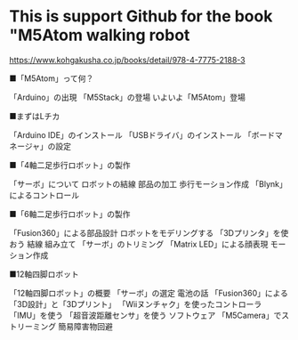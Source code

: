 # This is support Github for the book "M5Atom walking robot

https://www.kohgakusha.co.jp/books/detail/978-4-7775-2188-3

■「M5Atom」って何？

「Arduino」の出現
「M5Stack」の登場
いよいよ「M5Atom」登場

■まずはLチカ

「Arduino IDE」のインストール
「USBドライバ」のインストール
「ボードマネージャ」の設定

■「4軸二足歩行ロボット」の製作

「サーボ」について
ロボットの結線
部品の加工
歩行モーション作成
「Blynk」によるコントロール

■「6軸二足歩行ロボット」の製作

「Fusion360」による部品設計
ロボットをモデリングする
「3Dプリンタ」を使おう
結線
組み立て
「サーボ」のトリミング
「Matrix LED」による顔表現
モーション作成

■12軸四脚ロボット

「12軸四脚ロボット」の概要
「サーボ」の選定
電池の話
「Fusion360」による「3D設計」と「3Dプリント」
「Wiiヌンチャク」を使ったコントローラ
「IMU」を使う
「超音波距離センサ」を使う
ソフトウェア
「M5Camera」でストリーミング
簡易障害物回避
